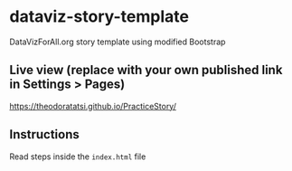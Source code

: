 # dataviz-story-template
DataVizForAll.org story template using modified Bootstrap

## Live view (replace with your own published link in Settings > Pages)
https://theodoratatsi.github.io/PracticeStory/

## Instructions
Read steps inside the `index.html` file

